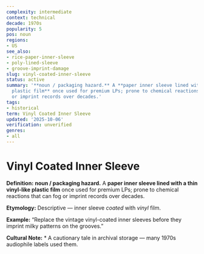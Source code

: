 ```yaml
---
complexity: intermediate
context: technical
decade: 1970s
popularity: 5
pos: noun
regions:
- US
see_also:
- rice-paper-inner-sleeve
- poly-lined-sleeve
- groove-imprint-damage
slug: vinyl-coated-inner-sleeve
status: active
summary: '**noun / packaging hazard.** A **paper inner sleeve lined with a thin vinyl-like
  plastic film** once used for premium LPs; prone to chemical reactions that can fog
  or imprint records over decades.'
tags:
- historical
term: Vinyl Coated Inner Sleeve
updated: '2025-10-06'
verification: unverified
genres:
- all
---
```


# Vinyl Coated Inner Sleeve

**Definition:** **noun / packaging hazard.** A **paper inner sleeve lined with a thin vinyl-like plastic film** once used for premium LPs; prone to chemical reactions that can fog or imprint records over decades.

**Etymology:** Descriptive — inner sleeve *coated* with *vinyl* film.

**Example:** “Replace the vintage vinyl-coated inner sleeves before they imprint milky patterns on the grooves.”

**Cultural Note:** * A cautionary tale in archival storage — many 1970s audiophile labels used them.

